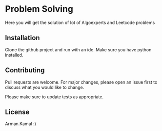 # Problem Solving

Here you will get the solution of lot of Algoexperts and Leetcode problems

## Installation

Clone the github project and run with an ide. Make sure you have python installed.


## Contributing
Pull requests are welcome. For major changes, please open an issue first to discuss what you would like to change.

Please make sure to update tests as appropriate.

## License
Arman.Kamal :) 